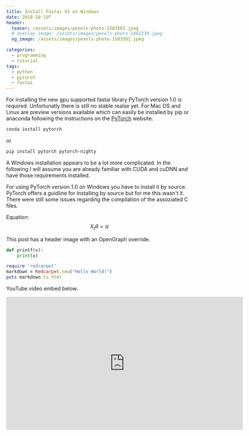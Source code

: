 ```yaml
---
title: Install Fastai V1 on Windows
date: 2018-10-19T
header:
  teaser: /assets/images/pexels-photo-1503502.jpeg
  # overlay_image: /assets/images/pexels-photo-1492239.jpeg 
  og_image: /assets/images/pexels-photo-1503502.jpeg

categories:
  - programming
  - tutorial
tags:
  - python
  - pytorch
  - fastai
---
```



For installing the new gpu supported fastai library PyTorch version 1.0 is required. Unfortunatly there is still no stable realse yet.
For Mac OS and Linux are preview versions available which can easily be installed by pip or anaconda following the instructions
on the [PyTorch](https://pytorch.org) website.
```sh
conda install pytorch
```
or
```sh
pip install pytorch pytorch-nighty
```

A Windows installation appears to be a lot more complicated. In the following I will assume you are already familiar with CUDA and cuDNN and
have those requirements installed.

For using PyTorch version 1.0 on Windows you have to install it by source. PyTorch offers a guidline for installing by source but for me this wasn't it. There were still some issues regarding the compilation of the assoziated C files. 

Equation:
$$ X_t \theta = \alpha $$

This post has a header image with an OpenGraph override.

```python
def printf(x):
    print(x)
```

```ruby
require 'redcarpet'
markdown = Redcarpet.new("Hello World!")
puts markdown.to_html
```

YouTube video embed below.

<iframe width="640" height="360" src="https://www.youtube-nocookie.com/embed/l2Of1-d5E5o?controls=0&showinfo=0" frameborder="0" allowfullscreen></iframe>


